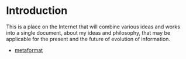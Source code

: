 # Introduction
This is a place on the Internet that will combine various ideas and works into a single document, about my ideas and philosophy, that may be applicable for the present and the future of evolution of information.

- [metaformat](metaformat/0001-metaform-philosophy/0001-metaform-philosophy.md)

